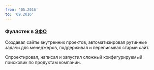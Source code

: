 ```yaml
---
from: '05.2016'
to: '09.2016'
---
```


### Фуллстек в [ЭФО](https://efo.ru/)

Создавал сайты внутренних проектов, автоматизировал рутинные задачи для менеджеров, поддерживал и переписывал старый сайт.

Cпроектировал, написал и запустил сложный конфигурируемый поисковик по продуктам компании.
